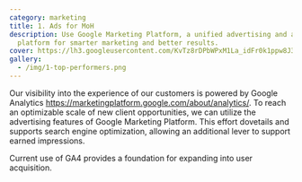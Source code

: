 ```yaml
---
category: marketing
title: 1. Ads for MoH
description: Use Google Marketing Platform, a unified advertising and analytics
  platform for smarter marketing and better results.
cover: https://lh3.googleusercontent.com/KvTz8rDPbWPxM1La_idFr0k1ppw8J3LNlezIUNpf8CHvdZMcJrTFJFqgycec7NHI7ANRMUhyINfd9MthDmbYHXOTU1Vo6-5MJ3vpuA=s768
gallery:
  - /img/1-top-performers.png
---
```

Our visibility into the experience of our customers is powered by Google Analytics <https://marketingplatform.google.com/about/analytics/>. To reach an optimizable scale of new client opportunities, we can utilize the advertising features of Google Marketing Platform. This effort dovetails and supports search engine optimization, allowing an additional lever to support earned impressions.

Current use of GA4 provides a foundation for expanding into user acquisition.